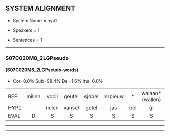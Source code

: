 
## SYSTEM ALIGNMENT

- System Name = hyp1

- Speakers = 1

- Sentences = 1

---

### S07C020M8_2LGPseudo

#### (S07C020M8_2LGPseudo-words)

- Cor=0.0%	Sub=98.4%	Del=1.6%	Ins=0.0%

|  |  |  |  |  |  |  |  |  |  |  |  |  |  |  |  |  |  |  |  |  |  |  |  |  |  |  |  |  |  |  |  |  |  |  |  |  |  |  |  |  |  |  |  |  |  |  |  |  |  |  |  |  |  |  |  |  |  |  |  |  |  |
|:--- |:---:|:---:|:---:|:---:|:---:|:---:|:---:|:---:|:---:|:---:|:---:|:---:|:---:|:---:|:---:|:---:|:---:|:---:|:---:|:---:|:---:|:---:|:---:|:---:|:---:|:---:|:---:|:---:|:---:|:---:|:---:|:---:|:---:|:---:|:---:|:---:|:---:|:---:|:---:|:---:|:---:|:---:|:---:|:---:|:---:|:---:|:---:|:---:|:---:|:---:|:---:|:---:|:---:|:---:|:---:|:---:|:---:|:---:|:---:|:---:|:---:|
| REF | millen | vocil | geutel | sjobel | ierpieuw | * | walaan*(wallen) | erke | haweel | haweel | saarweng | * | gevicht | * | eemde | bepoud | orstalk | veten*(verten) | gefouw*(gevouw) | vurpaand | * | * | nizung | * | * | * | fiewon | kneurem*(keuren) | * | * | vawaai | vawaai | strellen*(stellen) | zwieten | foetbans | * | oonste*(ontstaan) | * | grijnken | * | * | * | * | prilsood | * | vloender | milste | veurder | kloeien*(koelen) | ulen | orponk*(open) | schodig | * | ijpo | menuur | spreikje | * | * | hiffreeuw | * | wooien*(ogen) |
| HYP1 |  | milen | vansel | getel | jas | bel | gi | paa | walen | ecke | helle | hal | wel | sar | wigen | gevast | geva | eende | bepaald | orstalferten | geva | er | n | sis | lizen | fee | won | keren | kern | keermin | vae | va | wa | telen | swaten | vo | bat | onstaan | umhm | lier | im | da | el | gen | shelge | m | rajo | u | vunder | milste | verder | colen | delincoven | scheischeiden | eppo | meuur | er | hersee | veel | weer | ogen |
| EVAL | D | S | S | S | S | S | S | S | S | S | S | S | S | S | S | S | S | S | S | S | S | S | S | S | S | S | S | S | S | S | S | S | S | S | S | S | S | S | S | S | S | S | S | S | S | S | S | S | S | S | S | S | S | S | S | S | S | S | S | S | S |
---

---
